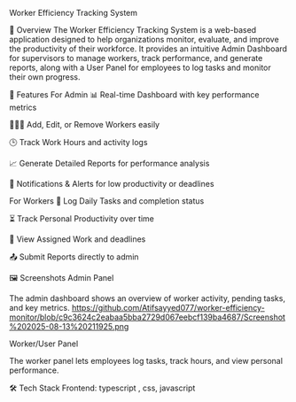 Worker Efficiency Tracking System


📌 Overview
The Worker Efficiency Tracking System is a web-based application designed to help organizations monitor, evaluate, and improve the productivity of their workforce. It provides an intuitive Admin Dashboard for supervisors to manage workers, track performance, and generate reports, along with a User Panel for employees to log tasks and monitor their own progress.

🚀 Features
For Admin
📊 Real-time Dashboard with key performance metrics

🧑‍🤝‍🧑 Add, Edit, or Remove Workers easily

🕒 Track Work Hours and activity logs

📈 Generate Detailed Reports for performance analysis

🔔 Notifications & Alerts for low productivity or deadlines

For Workers
📝 Log Daily Tasks and completion status

⏳ Track Personal Productivity over time

📅 View Assigned Work and deadlines

📤 Submit Reports directly to admin

🖼 Screenshots
Admin Panel

The admin dashboard shows an overview of worker activity, pending tasks, and key metrics.
https://github.com/Atifsayyed077/worker-efficiency-monitor/blob/c9c3624c2eabaa5bba2729d067eebcf139ba4687/Screenshot%202025-08-13%20211925.png



Worker/User Panel

The worker panel lets employees log tasks, track hours, and view personal performance.

🛠 Tech Stack
Frontend: typescript , css, javascript
